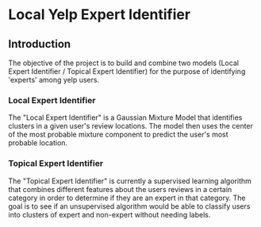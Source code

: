 # Local Yelp Expert Identifier 

## Introduction
The objective of the project is to build and combine two models (Local Expert Identifier / Topical Expert Identifier) for 
the purpose of identifying 'experts' among yelp users. 

### Local Expert Identifier
The "Local Expert Identifier" is a Gaussian Mixture Model that identifies clusters in a given user's review locations. The model then uses the center of the most probable mixture component to predict the user's most probable location. 

### Topical Expert Identifier
The "Topical Expert Identifier" is currently a supervised learning algorithm that combines different features about the users reviews in a certain category in order to determine if they are an expert in that category. The goal is to see if an unsupervised algorithm would be able to classify users into clusters of expert and non-expert without needing labels. 


